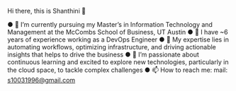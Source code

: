 Hi there, this is Shanthini 👋

  ● 🔭 I’m currently pursuing my Master’s in Information Technology and Management at the McCombs School of Business, UT Austin
  ● 💬 I have ~6 years of experience working as a DevOps Engineer
  ● 💬 My expertise lies in automating workflows, optimizing infrastructure, and driving actionable insights that helps to drive the business
  ● 🌱 I’m passionate about continuous learning and excited to explore new technologies, particularly in the cloud space, to tackle complex challenges
  ● 📫 How to reach me: mail: s10031996@gmail.com
